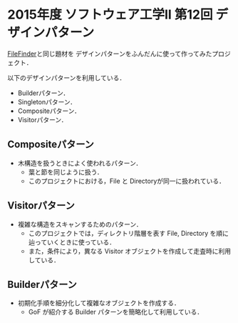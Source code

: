 # 2015年度 ソフトウェア工学II 第12回 デザインパターン

[FileFinder](http://github.com/ksuse/FileFinder)と同じ題材を
デザインパターンをふんだんに使って作ってみたプロジェクト．

以下のデザインパターンを利用している．

* Builderパターン．
* Singletonパターン．
* Compositeパターン．
* Visitorパターン．

## Compositeパターン

* 木構造を扱うときによく使われるパターン．
    * 葉と節を同じように扱う．
    * このプロジェクトにおける，File と Directoryが同一に扱われている．

## Visitorパターン

* 複雑な構造をスキャンするためのパターン．
    * このプロジェクトでは，ディレクトリ階層を表す File, Directory を順に辿っていくときに使っている．
    * また，条件により，異なる Visitor オブジェクトを作成して走査時に利用している．

## Builderパターン

* 初期化手順を細分化して複雑なオブジェクトを作成する．
    * GoF が紹介する Builder パターンを簡略化して利用している．


